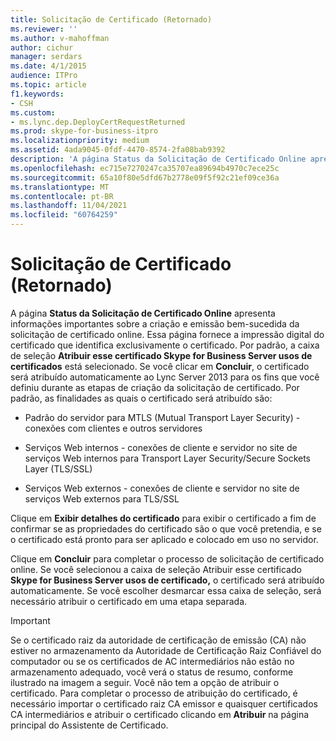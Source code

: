 ```yaml
---
title: Solicitação de Certificado (Retornado)
ms.reviewer: ''
ms.author: v-mahoffman
author: cichur
manager: serdars
ms.date: 4/1/2015
audience: ITPro
ms.topic: article
f1.keywords:
- CSH
ms.custom:
- ms.lync.dep.DeployCertRequestReturned
ms.prod: skype-for-business-itpro
ms.localizationpriority: medium
ms.assetid: 4ada9045-0fdf-4470-8574-2fa08bab9392
description: 'A página Status da Solicitação de Certificado Online apresenta informações importantes sobre a criação e emissão bem-sucedida da solicitação de certificado online. Essa página fornece a impressão digital do certificado que identifica exclusivamente o certificado. Por padrão, a caixa de seleção Atribuir esse certificado Skype for Business Server usos de certificados está selecionado. Se você clicar em Concluir, o certificado será atribuído automaticamente ao Lync Server 2013 para os fins que você definiu durante as etapas de criação da solicitação de certificado. Por padrão, as finalidades as quais o certificado será atribuído são:'
ms.openlocfilehash: ec715e7270247ca35707ea89694b4970c7ece25c
ms.sourcegitcommit: 65a10f80e5dfd67b2778e09f5f92c21ef09ce36a
ms.translationtype: MT
ms.contentlocale: pt-BR
ms.lasthandoff: 11/04/2021
ms.locfileid: "60764259"
---
```

# <a name="certificate-request-returned"></a>Solicitação de Certificado (Retornado)
 
A página **Status da Solicitação de Certificado Online** apresenta informações importantes sobre a criação e emissão bem-sucedida da solicitação de certificado online. Essa página fornece a impressão digital do certificado que identifica exclusivamente o certificado. Por padrão, a caixa de seleção **Atribuir esse certificado Skype for Business Server usos de certificados** está selecionado. Se você clicar em **Concluir**, o certificado será atribuído automaticamente ao Lync Server 2013 para os fins que você definiu durante as etapas de criação da solicitação de certificado. Por padrão, as finalidades as quais o certificado será atribuído são:
  
- Padrão do servidor para MTLS (Mutual Transport Layer Security) - conexões com clientes e outros servidores
    
- Serviços Web internos - conexões de cliente e servidor no site de serviços Web internos para Transport Layer Security/Secure Sockets Layer (TLS/SSL)
    
- Serviços Web externos - conexões de cliente e servidor no site de serviços Web externos para TLS/SSL
    
Clique em **Exibir detalhes do certificado** para exibir o certificado a fim de confirmar se as propriedades do certificado são o que você pretendia, e se o certificado está pronto para ser aplicado e colocado em uso no servidor.
  
Clique em **Concluir** para completar o processo de solicitação de certificado online. Se você selecionou a caixa de seleção Atribuir esse certificado **Skype for Business Server usos de certificado,** o certificado será atribuído automaticamente. Se você escolher desmarcar essa caixa de seleção, será necessário atribuir o certificado em uma etapa separada. 
  
> [!IMPORTANT]
> Se o certificado raiz da autoridade de certificação de emissão (CA) não estiver no armazenamento da Autoridade de Certificação Raiz Confiável do computador ou se os certificados de AC intermediários não estão no armazenamento adequado, você verá o status de resumo, conforme ilustrado na imagem a seguir. Você não tem a opção de atribuir o certificado. Para completar o processo de atribuição do certificado, é necessário importar o certificado raiz CA emissor e quaisquer certificados CA intermediários e atribuir o certificado clicando em **Atribuir** na página principal do Assistente de Certificado.
  

